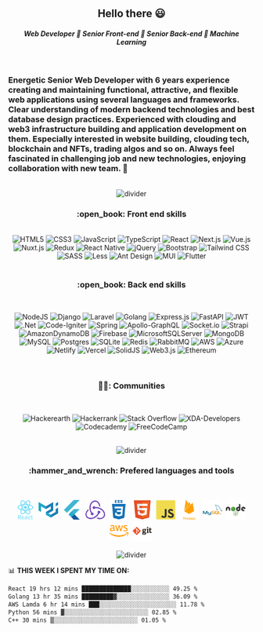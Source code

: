 <h2 align="center">Hello there 😃 </h2>
<h4 align="center"><i>Web Developer 🌱 Senior Front-end 🌱 Senior Back-end 🌱 Machine Learning</i></h4>
<br>
<h3>Energetic Senior Web Developer with 6 years experience creating and maintaining functional, attractive, and flexible
  web applications using several languages and frameworks. Clear understanding of modern backend technologies and best
  database design practices. Experienced with clouding and web3 infrastructure building and application development on
  them. Especially interested in website building, clouding tech, blockchain and NFTs, trading algos and so on. Always
  feel fascinated in challenging job and new technologies, enjoying collaboration with new team. 🤝 </h3>

<br />
<div align="center">
  <img src="https://github.com/naruhitokaide/naruhitokaide/blob/main/divider1.png" alt="divider" />
</div>
<h3 align="center"> :open_book: Front end skills</h3><br />

<div align="center" style="width:100%; text-align: center;">
  <img src="https://img.shields.io/badge/HTML5-E34F26?style=for-the-badge&logo=HTML5&logoColor=white" alt="HTML5" />
  <img src="https://img.shields.io/badge/CSS3-1572B6?style=for-the-badge&logo=css3&logoColor=white" alt="CSS3" />
  <img src="https://img.shields.io/badge/JavaScript-F7DF1E?logo=JavaScript&logoColor=000&style=for-the-badge"
    alt="JavaScript" />
  <img src="https://shields.io/badge/TypeScript-3178C6?logo=TypeScript&logoColor=FFF&style=for-the-badge"
    alt="TypeScript" />
  <img src="https://img.shields.io/badge/react-%2320232a.svg?style=for-the-badge&logo=react&logoColor=%2361DAFB"
    alt="React" />
  <img src="https://img.shields.io/badge/next.js-000000?style=for-the-badge&logo=nextdotjs&logoColor=white"
    alt="Next.js" />
  <img src="https://img.shields.io/badge/vuejs-%2335495e.svg?style=for-the-badge&logo=vuedotjs&logoColor=%234FC08D"
    alt="Vue.js" />
  <img src="https://img.shields.io/badge/Nuxt.js-00DC82?logo=nuxtdotjs&logoColor=fff&style=for-the-badge"
    alt="Nuxt.js" />
  <img src="https://img.shields.io/badge/redux-%23593d88.svg?style=for-the-badge&logo=redux&logoColor=white"
    alt="Redux" />
  <img src="https://img.shields.io/badge/react_native-%2320232a.svg?style=for-the-badge&logo=react&logoColor=%2361DAFB"
    alt="React Native" />
  <img src="https://img.shields.io/badge/jquery-%230769AD.svg?style=for-the-badge&logo=jquery&logoColor=white"
    alt="jQuery" />
  <img src="https://img.shields.io/badge/bootstrap-%23563D7C.svg?style=for-the-badge&logo=bootstrap&logoColor=white"
    alt="Bootstrap" />
  <img
    src="https://img.shields.io/badge/tailwindcss-%2338B2AC.svg?style=for-the-badge&logo=tailwind-css&logoColor=white"
    alt="Tailwind CSS" />
  <img src="https://img.shields.io/badge/SASS-hotpink.svg?style=for-the-badge&logo=SASS&logoColor=white" alt="SASS" />
  <img src="https://img.shields.io/badge/less-2B4C80?style=for-the-badge&logo=less&logoColor=white" alt="Less" />
  <img src="https://img.shields.io/badge/-AntDesign-%230170FE?style=for-the-badge&logo=ant-design&logoColor=white"
    alt="Ant Design" />
  <img src="https://img.shields.io/badge/MUI-%230081CB.svg?style=for-the-badge&logo=mui&logoColor=white" alt="MUI" />
  <img src="https://img.shields.io/badge/Flutter-%2302569B.svg?style=for-the-badge&logo=Flutter&logoColor=white"
    alt="Flutter" />
</div>


<div align="center" style="witdh:100%">
  <br />
  <h3 align="center"> :open_book: Back end skills</h3><br />

  ![NodeJS](https://img.shields.io/badge/node.js-6DA55F?style=for-the-badge&logo=node.js&logoColor=white)
  ![Django](https://img.shields.io/badge/django-%23092E20.svg?style=for-the-badge&logo=django&logoColor=white)
  ![Laravel](https://img.shields.io/badge/laravel-%23FF2D20.svg?style=for-the-badge&logo=laravel&logoColor=white)
  ![Golang](https://img.shields.io/badge/Golang-%23EF4223.svg?style=for-the-badge&logo=Golang&logoColor=white)
  ![Express.js](https://img.shields.io/badge/express.js-%23404d59.svg?style=for-the-badge&logo=express&logoColor=%2361DAFB)
  ![FastAPI](https://img.shields.io/badge/FastAPI-005571?style=for-the-badge&logo=fastapi)
  ![JWT](https://img.shields.io/badge/JWT-black?style=for-the-badge&logo=JSON%20web%20tokens)
  ![.Net](https://img.shields.io/badge/.NET-5C2D91?style=for-the-badge&logo=.net&logoColor=white)
  ![Code-Igniter](https://img.shields.io/badge/CodeIgniter-%23EF4223.svg?style=for-the-badge&logo=codeIgniter&logoColor=white)
  ![Spring](https://img.shields.io/badge/spring-%236DB33F.svg?style=for-the-badge&logo=spring&logoColor=white)
  ![Apollo-GraphQL](https://img.shields.io/badge/-ApolloGraphQL-311C87?style=for-the-badge&logo=apollo-graphql)
  ![Socket.io](https://img.shields.io/badge/Socket.io-black?style=for-the-badge&logo=socket.io&badgeColor=010101)
  ![Strapi](https://img.shields.io/badge/strapi-%232E7EEA.svg?style=for-the-badge&logo=strapi&logoColor=white)
  ![AmazonDynamoDB](https://img.shields.io/badge/Amazon%20DynamoDB-4053D6?style=for-the-badge&logo=Amazon%20DynamoDB&logoColor=white)
  ![Firebase](https://img.shields.io/badge/Firebase-039BE5?style=for-the-badge&logo=Firebase&logoColor=white)
  ![MicrosoftSQLServer](https://img.shields.io/badge/Microsoft%20SQL%20Sever-CC2927?style=for-the-badge&logo=microsoft%20sql%20server&logoColor=white)
  ![MongoDB](https://img.shields.io/badge/MongoDB-%234ea94b.svg?style=for-the-badge&logo=mongodb&logoColor=white)
  ![MySQL](https://img.shields.io/badge/mysql-%2300f.svg?style=for-the-badge&logo=mysql&logoColor=white)
  ![Postgres](https://img.shields.io/badge/postgres-%23316192.svg?style=for-the-badge&logo=postgresql&logoColor=white)
  ![SQLite](https://img.shields.io/badge/sqlite-%2307405e.svg?style=for-the-badge&logo=sqlite&logoColor=white)
  ![Redis](https://img.shields.io/badge/redis-%23DD0031.svg?style=for-the-badge&logo=redis&logoColor=white)
  ![RabbitMQ](https://img.shields.io/badge/Rabbitmq-FF6600?style=for-the-badge&logo=rabbitmq&logoColor=white)
  ![AWS](https://img.shields.io/badge/AWS-%23FF9900.svg?style=for-the-badge&logo=amazon-aws&logoColor=white)
  ![Azure](https://img.shields.io/badge/azure-%230072C6.svg?style=for-the-badge&logo=microsoftazure&logoColor=white)
  ![Netlify](https://img.shields.io/badge/netlify-%23000000.svg?style=for-the-badge&logo=netlify&logoColor=#00C7B7)
  ![Vercel](https://img.shields.io/badge/vercel-%23000000.svg?style=for-the-badge&logo=vercel&logoColor=white)
  ![SolidJS](https://img.shields.io/badge/SolidJS-2c4f7c?style=for-the-badge&logo=solid&logoColor=c8c9cb)
  ![Web3.js](https://img.shields.io/badge/web3.js-F16822?style=for-the-badge&logo=web3.js&logoColor=white)
  ![Ethereum](https://img.shields.io/badge/Ethereum-3C3C3D?style=for-the-badge&logo=Ethereum&logoColor=white)
</div>

<div align="center" style="witdh:100%">
  <br />
  <h3> 👱‍♀️: Communities</h3><br />

  ![Hackerearth](https://img.shields.io/badge/HackerEarth-%232C3454.svg?&style=for-the-badge&logo=HackerEarth&logoColor=Blue)
  ![Hackerrank](https://img.shields.io/badge/-Hackerrank-2EC866?style=for-the-badge&logo=HackerRank&logoColor=white)
  ![Stack
  Overflow](https://img.shields.io/badge/-Stackoverflow-FE7A16?style=for-the-badge&logo=stack-overflow&logoColor=white)
  ![XDA-Developers](https://img.shields.io/badge/XDA--Developers-%23AC6E2F.svg?style=for-the-badge&logo=XDA-Developers&logoColor=white)
  ![Codecademy](https://img.shields.io/badge/Codecademy-FFF0E5?style=for-the-badge&logo=codecademy&logoColor=1F243A)
  ![FreeCodeCamp](https://img.shields.io/badge/Freecodecamp-%23123.svg?&style=for-the-badge&logo=freecodecamp&logoColor=green)
</div>

<br />
<div align="center">
  <img src="https://github.com/naruhitokaide/naruhitokaide/blob/main/divider2.png" alt="divider" />
</div>
<div align="center" style="witdh:100%">
  <h3>
    :hammer_and_wrench: Prefered languages and tools
  </h3><br /><br />
  <img src="https://github.com/devicons/devicon/blob/master/icons/react/react-original-wordmark.svg" title="React"
    alt="React" width="40" height="40" />&nbsp;
  <img src="https://github.com/devicons/devicon/blob/master/icons/materialui/materialui-original.svg"
    title="Material UI" alt="Material UI" width="40" height="40" />&nbsp;
  <img src="https://github.com/devicons/devicon/blob/master/icons/flutter/flutter-original.svg" title="Flutter"
    alt="Flutter" width="40" height="40" />&nbsp;
  <img src="https://github.com/devicons/devicon/blob/master/icons/redux/redux-original.svg" title="Redux" alt="Redux "
    width="40" height="40" />&nbsp;
  <img src="https://github.com/devicons/devicon/blob/master/icons/css3/css3-plain-wordmark.svg" title="CSS3" alt="CSS"
    width="40" height="40" />&nbsp;
  <img src="https://github.com/devicons/devicon/blob/master/icons/html5/html5-original.svg" title="HTML5" alt="HTML"
    width="40" height="40" />&nbsp;
  <img src="https://github.com/devicons/devicon/blob/master/icons/javascript/javascript-original.svg" title="JavaScript"
    alt="JavaScript" width="40" height="40" />&nbsp;
  <img src="https://github.com/devicons/devicon/blob/master/icons/firebase/firebase-plain-wordmark.svg" title="Firebase"
    alt="Firebase" width="40" height="40" />&nbsp;
  <img src="https://github.com/devicons/devicon/blob/master/icons/mysql/mysql-original-wordmark.svg" title="MySQL"
    alt="MySQL" width="40" height="40" />&nbsp;
  <img src="https://github.com/devicons/devicon/blob/master/icons/nodejs/nodejs-original-wordmark.svg" title="NodeJS"
    alt="NodeJS" width="40" height="40" />&nbsp;
  <img
    src="https://github.com/devicons/devicon/blob/master/icons/amazonwebservices/amazonwebservices-plain-wordmark.svg"
    title="AWS" alt="AWS" width="40" height="40" />&nbsp;
  <img src="https://github.com/devicons/devicon/blob/master/icons/git/git-original-wordmark.svg" title="Git" alt="Git"
    width="40" height="40" />&nbsp;
</div>
<br />
<div align="center">
  <img src="https://github.com/naruhitokaide/naruhitokaide/blob/main/divider1.png" alt="divider" />
</div>

📊 **THIS WEEK I SPENT MY TIME ON:**
<!--START_SECTION:waka-->

```text
React 19 hrs 12 mins ██████████████░░░░░░░░░░░ 49.25 %
Golang 13 hr 35 mins █████████▓░░░░░░░░░░░░░░░ 36.09 %
AWS Lamda 6 hr 14 mins ███░░░░░░░░░░░░░░░░░░░░░░ 11.78 %
Python 56 mins ▓░░░░░░░░░░░░░░░░░░░░░░░░ 02.85 %
C++ 30 mins ▒░░░░░░░░░░░░░░░░░░░░░░░░ 01.05 %
```

<!--END_SECTION:waka-->
